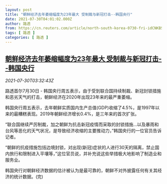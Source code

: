 ```yaml
---
layout: post
title: "朝鲜经济去年萎缩幅度为23年最大 受制裁与新冠打击--韩国央行"
date: 2021-07-30T04:01:02.000Z
author: 路透
from: https://cn.reuters.com/article/north-south-korea-0730-fri-idCNKBS2F00C4
tags: [ 路透 ]
categories: [ 路透 ]
---
```

<!--1627617662000-->
[朝鲜经济去年萎缩幅度为23年最大 受制裁与新冠打击--韩国央行](https://cn.reuters.com/article/north-south-korea-0730-fri-idCNKBS2F00C4)
------

<div>
<div><i>2021-07-30T03:32:43Z</i></div><p>路透首尔7月30日 - 韩国央行周五表示，由于受到联合国持续制裁、新冠封锁措施和恶劣天气的打击，朝鲜经济在2020年出现23年来的最严重萎缩。</p><p>韩国央行周五表示，去年朝鲜实质国内生产总值(GDP)收缩了4.5%，是1997年以来的最糟糕表现。2019年朝鲜经济增长0.4%，是三年来的首次扩张。</p><p>“联合国继续严厉制裁，加之朝鲜为抗击新冠疫情而采取的封锁措施...以及暴雨和台风等恶化的天气状况，是导致经济收缩的主要推动力，”韩国央行的一位官员告诉记者。</p><p>“朝鲜的抗疫措施包括边境封锁，对出现(新冠)症状的人进行30天的隔离，禁止国内旅行和限制进入平壤等，”这位官员说，并补充说这些举措极大地影响了制造业和服务业。</p><p>韩国央行对朝鲜经济数据的估计被认为是最可靠的，朝鲜不对外披露任何有关其经济的统计数据。(完)</p>
</div>
